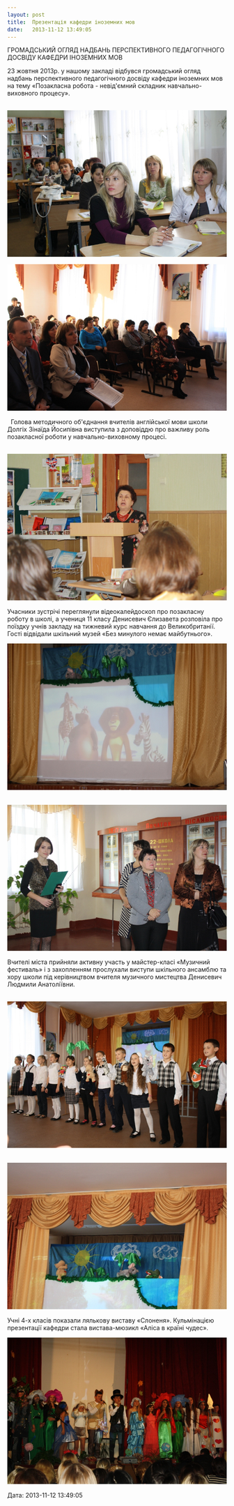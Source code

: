 ```yaml
---
layout: post
title:  Презентація кафедри іноземних мов
date:   2013-11-12 13:49:05
---
```

ГРОМАДСЬКИЙ ОГЛЯД НАДБАНЬ ПЕРСПЕКТИВНОГО ПЕДАГОГІЧНОГО ДОСВІДУ КАФЕДРИ ІНОЗЕМНИХ МОВ

23 жовтня 2013р. у нашому закладі відбувся громадський огляд надбань перспективного педагогічного досвіду кафедри іноземних мов на тему «Позакласна робота - невід'ємний складник навчально-виховного процесу».

 ![](/assets/tiger-1384256317.jpg)

![](/assets/tiger-1384256351.jpg)

  Голова методичного об'єднання вчителів англійської мови школи Долгіх Зінаїда Йосипівна виступила з доповіддю про важливу роль позакласної роботи у навчально-виховному процесі.

 ![](/assets/tiger-1384256445.jpg)

Учасники зустрічі переглянули відеокалейдоскоп про позакласну роботу в школі, а учениця 11 класу Денисевич Єлизавета розповіла про поїздку учнів закладу на тижневий курс навчання до Великобританії. Гості відвідали шкільний музей «Без минулого немає майбутнього».

![](/assets/tiger-1384256809.jpg)

 ![](/assets/tiger-1384256639.jpg)

Вчителі міста прийняли активну участь у майстер-класі «Музичний фестиваль» і з захопленням прослухали виступи шкільного ансамблю та хору школи під керівництвом вчителя музичного мистецтва Денисевич Людмили Анатоліївни.

 ![](/assets/tiger-1384256881.jpg)

 ![](/assets/tiger-1384256922.jpg)

Учні 4-х класів показали лялькову виставу «Слоненя». Кульмінацією презентації кафедри стала вистава-мюзикл «Аліса в країні чудес».

![](/assets/tiger-1384256720.jpg)

  
Дата: 2013-11-12 13:49:05